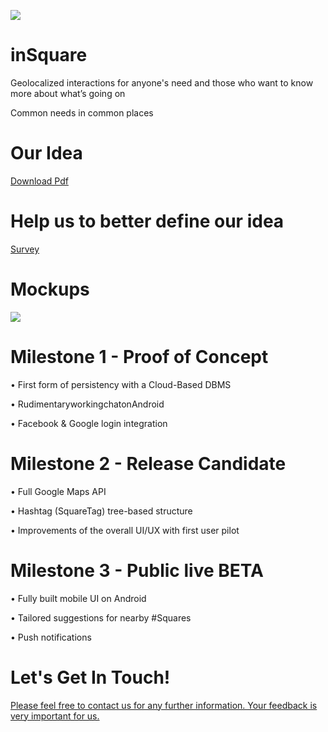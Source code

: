 ![](https://github.com/regini/inSquare/blob/gh-pages/INSQUARE%20LOGO.png)
# inSquare
Geolocalized interactions for anyone's need and those who want to know more about what’s going on

Common needs in common places

# Our Idea
[Download Pdf](http://regini.github.io/inSquare/inSquare%20-%20Presentazione.pdf)

# Help us to better define our idea
[Survey](https://goo.gl/07GxSS)

# Mockups
![](http://regini.github.io/inSquare/mockup.png)

# Milestone 1 - Proof of Concept
  • First form of persistency with a Cloud-Based DBMS   
  
  • RudimentaryworkingchatonAndroid  
  
  • Facebook & Google login integration  
  
# Milestone 2 - Release Candidate
 • Full Google Maps API  
 
 • Hashtag (SquareTag) tree-based structure   
 
 • Improvements of the overall UI/UX with first user pilot  
 
# Milestone 3 - Public live BETA
 • Fully built mobile UI on Android  
 
 • Tailored suggestions for nearby #Squares   
 
 • Push notifications  
    

# Let's Get In Touch!
[Please feel free to contact us for any further information. Your feedback is very important for us.](http://goo.gl/forms/2VcB24833w)
